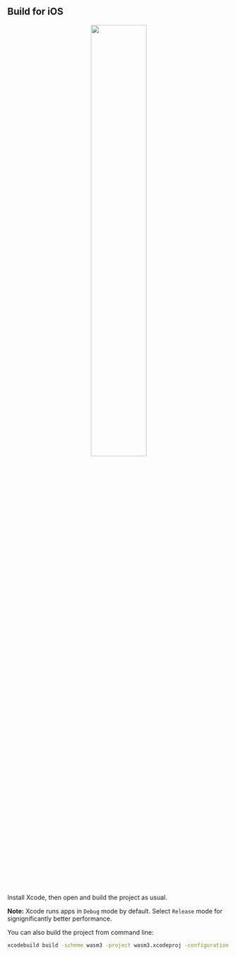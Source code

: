 ## Build for iOS

<p align="center"><img width="50%" src="https://github.com/wasm3/wasm3/raw/master/extra/screenshot-ios.png"></p>


Install Xcode, then open and build the project as usual.

**Note:** Xcode runs apps in `Debug` mode by default. Select `Release` mode for signignificantly better performance.

You can also build the project from command line:

```sh
xcodebuild build -scheme wasm3 -project wasm3.xcodeproj -configuration Release -destination 'platform=iOS Simulator,name=iPhone 11,OS=13.3'
```

